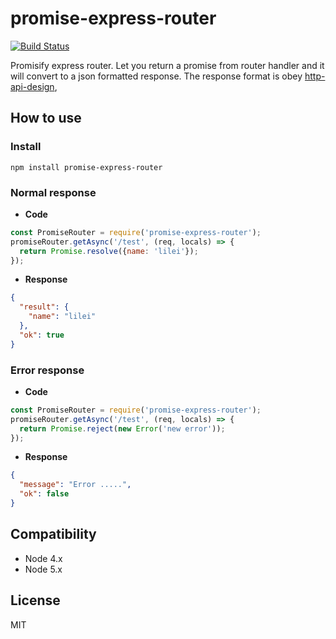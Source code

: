 # promise-express-router

[![Build Status](https://travis-ci.org/ufo22940268/promise-express-router.svg?branch=master)](https://travis-ci.org/ufo22940268/promise-express-router)

Promisify express router. Let you return a promise from router handler and it will convert to a json formatted response.
The response format is obey [http-api-design](https://github.com/interagent/http-api-design),


## How to use

### Install

    npm install promise-express-router

### Normal response

- __Code__

```javascript
const PromiseRouter = require('promise-express-router');
promiseRouter.getAsync('/test', (req, locals) => {
  return Promise.resolve({name: 'lilei'});
});
```

- __Response__

```json
{
  "result": {
    "name": "lilei"
  },
  "ok": true
}
```


### Error response

- __Code__

```javascript
const PromiseRouter = require('promise-express-router');
promiseRouter.getAsync('/test', (req, locals) => {
  return Promise.reject(new Error('new error'));
});
```

- __Response__

```json
{
  "message": "Error .....",
  "ok": false
}
```


## Compatibility

- Node 4.x
- Node 5.x

## License
MIT
